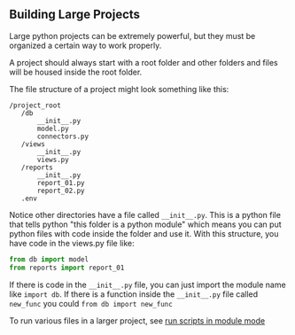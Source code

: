 ## Building Large Projects

Large python projects can be extremely powerful, but they must be organized a certain way to work properly.

A project should always start with a root folder and other folders and files will be housed inside the root folder.

The file structure of a project might look something like this:
```
/project_root
   /db
       __init__.py
       model.py
       connectors.py
   /views
       __init__.py
       views.py
   /reports
       __init__.py
       report_01.py
       report_02.py
   .env
```

Notice other directories have a file called ``__init__.py``. This is a python file that tells python "this folder is
a python module" which means you can put python files with code inside the folder and use it. With this structure, 
you have code in the views.py file like:
```py
from db import model
from reports import report_01
```

If there is code in the ``__init__.py`` file, you can just import the module name like ``import db``. If there is
a function inside the ``__init__.py`` file called ``new_func`` you could ``from db import new_func``

To run various files in a larger project, see [run scripts in module mode](#run-scripts-in-module-mode)
